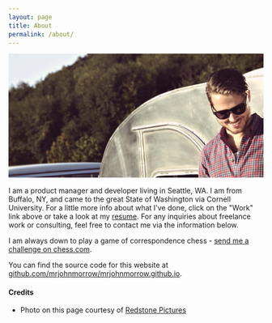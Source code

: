 ```yaml
---
layout: page
title: About
permalink: /about/
---
```


![Me!](/images/me-potrait.jpg)

I am a product manager and developer living in Seattle, WA.  I am from Buffalo, NY, and came to the great State of Washington via Cornell University. For a little more info about what I've done, click on the "Work" link above or take a look at my [resume](http://mrjohnmorrow.com/JohnMorrowResume.pdf). For any inquiries about freelance work or consulting, feel free to contact me via the information below.

I am always down to play a game of correspondence chess - [send me a challenge on chess.com](http://www.chess.com/echess/create_game?uid=11525784). 

You can find the source code for this website at  [github.com/mrjohnmorrow/mrjohnmorrow.github.io](https://github.com/mrjohnmorrow/mrjohnmorrow.github.io).

#### Credits

* Photo on this page courtesy of [Redstone Pictures](http://redstonepictures.com)
